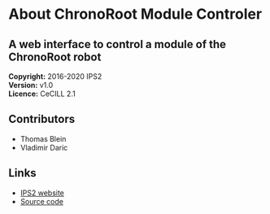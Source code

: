 # About ChronoRoot Module Controler
## A web interface to control a module of the ChronoRoot robot

**Copyright:** 2016-2020 IPS2  
**Version:** v1.0  
**Licence:** CeCILL 2.1

## Contributors

- Thomas Blein
- Vladimir Daric

## Links

- [IPS2 website](http://ips2.u-psud.fr)
- [Source code](http://github.com/ThomasBlein/ChronoRootControl)